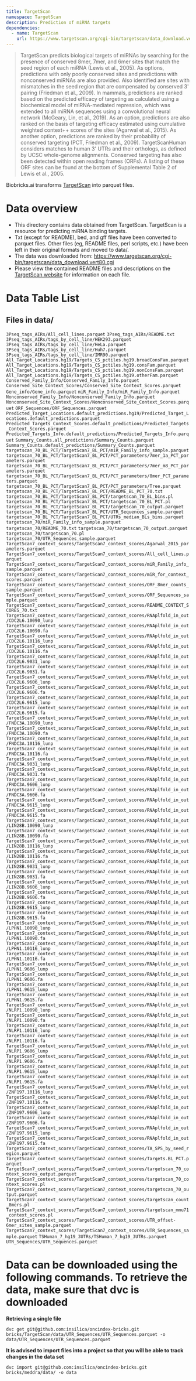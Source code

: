 ```yaml
---
title: TargetScan
namespace: TargetScan
description: Prediction of miRNA targets
dependencies: 
  - name: TargetScan
    url: https://www.targetscan.org/cgi-bin/targetscan/data_download.vert80.cgi
---
```


> TargetScan predicts biological targets of miRNAs by searching for the presence of conserved 8mer, 7mer, and 6mer sites that match the seed region of each miRNA (Lewis et al., 2005). As options, predictions with only poorly conserved sites and predictions with nonconserved miRNAs are also provided. Also identified are sites with mismatches in the seed region that are compensated by conserved 3' pairing (Friedman et al., 2009). In mammals, predictions are ranked based on the predicted efficacy of targeting as calculated using a biochemical model of miRNA-mediated repression, which was extended to all miRNA sequences using a convolutional neural network (McGeary, Lin, et al., 2019). As an option, predictions are also ranked on the basis of targeting efficacy estimated using cumulative weighted context++ scores of the sites (Agarwal et al., 2015). As another option, predictions are ranked by their probability of conserved targeting (PCT, Friedman et al., 2009). TargetScanHuman considers matches to human 3' UTRs and their orthologs, as defined by UCSC whole-genome alignments. Conserved targeting has also been detected within open reading frames (ORFs). A listing of these ORF sites can be found at the bottom of Supplemental Table 2 of Lewis et al., 2005.

Biobricks.ai transforms [TargetScan](https://www.targetscan.org/cgi-bin/targetscan/data_download.vert80.cgi) into parquet files. 

# Data overview 
- This directory contains data obtained from TargetScan. TargetScan is a resource for predicting miRNA binding targets.
- Txt (except for README), bed, and gff files have been converted to parquet files. Other files (eg, README files, perl scripts, etc.) have been left in their original formats and moved to data/.
- The data was downloaded from: https://www.targetscan.org/cgi-bin/targetscan/data_download.vert80.cgi
- Please view the contained README files and descriptions on the [TargetScan website](https://www.targetscan.org/cgi-bin/targetscan/data_download.vert80.cgi) for information on each file.

# Data Table List 
## Files in data/
`3Pseq_tags_AIRs/All_cell_lines.parquet`
`3Pseq_tags_AIRs/README.txt`
`3Pseq_tags_AIRs/tags_by_cell_line/HEK293.parquet`
`3Pseq_tags_AIRs/tags_by_cell_line/HeLa.parquet`
`3Pseq_tags_AIRs/tags_by_cell_line/Huh7.parquet`
`3Pseq_tags_AIRs/tags_by_cell_line/IMR90.parquet`
`All_Target_Locations.hg19/Targets_CS_pctiles.hg19.broadConsFam.parquet`
`All_Target_Locations.hg19/Targets_CS_pctiles.hg19.consFam.parquet`
`All_Target_Locations.hg19/Targets_CS_pctiles.hg19.nonConsFam.parquet`
`All_Target_Locations.hg19/Targets_CS_pctiles.hg19.otherFam.parquet`
`Conserved_Family_Info/Conserved_Family_Info.parquet`
`Conserved_Site_Context_Scores/Conserved_Site_Context_Scores.parquet`
`Gene_info/Gene_info.parquet`
`miR_Family_Info/miR_Family_Info.parquet`
`Nonconserved_Family_Info/Nonconserved_Family_Info.parquet`
`Nonconserved_Site_Context_Scores/Nonconserved_Site_Context_Scores.parquet`
`ORF_Sequences/ORF_Sequences.parquet`
`Predicted_Target_Locations.default_predictions.hg19/Predicted_Target_Locations.default_predictions.parquet`
`Predicted_Targets_Context_Scores.default_predictions/Predicted_Targets_Context_Scores.parquet`
`Predicted_Targets_Info.default_predictions/Predicted_Targets_Info.parquet`
`Summary_Counts.all_predictions/Summary_Counts.parquet`
`Summary_Counts.default_predictions/Summary_Counts.parquet`
`targetscan_70_BL_PCT/TargetScan7_BL_PCT/miR_Family_info_sample.parquet`
`targetscan_70_BL_PCT/TargetScan7_BL_PCT/PCT_parameters/7mer_1a_PCT_parameters.parquet`
`targetscan_70_BL_PCT/TargetScan7_BL_PCT/PCT_parameters/7mer_m8_PCT_parameters.parquet`
`targetscan_70_BL_PCT/TargetScan7_BL_PCT/PCT_parameters/8mer_PCT_parameters.parquet`
`targetscan_70_BL_PCT/TargetScan7_BL_PCT/PCT_parameters/Tree.parquet`
`targetscan_70_BL_PCT/TargetScan7_BL_PCT/README_BL_PCT_70.txt`
`targetscan_70_BL_PCT/TargetScan7_BL_PCT/targetscan_70_BL_bins.pl`
`targetscan_70_BL_PCT/TargetScan7_BL_PCT/targetscan_70_BL_PCT.pl`
`targetscan_70_BL_PCT/TargetScan7_BL_PCT/targetscan_70_output.parquet`
`targetscan_70_BL_PCT/TargetScan7_BL_PCT/UTR_Sequences_sample.parquet`
`targetscan_70_BL_PCT/TargetScan7_BL_PCT/UTRs_median_BLs_bins.parquet`
`targetscan_70/miR_Family_info_sample.parquet`
`targetscan_70/README_70.txt`
`targetscan_70/targetscan_70_output.parquet`
`targetscan_70/targetscan_70.pl`
`targetscan_70/UTR_Sequences_sample.parquet`
`TargetScan7_context_scores/TargetScan7_context_scores/Agarwal_2015_parameters.parquet`
`TargetScan7_context_scores/TargetScan7_context_scores/All_cell_lines.parquet`
`TargetScan7_context_scores/TargetScan7_context_scores/miR_Family_info_sample.parquet`
`TargetScan7_context_scores/TargetScan7_context_scores/miR_for_context_scores.parquet`
`TargetScan7_context_scores/TargetScan7_context_scores/ORF_8mer_counts_sample.parquet`
`TargetScan7_context_scores/TargetScan7_context_scores/ORF_Sequences_sample.parquet`
`TargetScan7_context_scores/TargetScan7_context_scores/README_CONTEXT_SCORES_70.txt`
`TargetScan7_context_scores/TargetScan7_context_scores/RNAplfold_in_out/CDC2L6.10090_lunp`
`TargetScan7_context_scores/TargetScan7_context_scores/RNAplfold_in_out/CDC2L6.10090.fa`
`TargetScan7_context_scores/TargetScan7_context_scores/RNAplfold_in_out/CDC2L6.10116_lunp`
`TargetScan7_context_scores/TargetScan7_context_scores/RNAplfold_in_out/CDC2L6.10116.fa`
`TargetScan7_context_scores/TargetScan7_context_scores/RNAplfold_in_out/CDC2L6.9031_lunp`
`TargetScan7_context_scores/TargetScan7_context_scores/RNAplfold_in_out/CDC2L6.9031.fa`
`TargetScan7_context_scores/TargetScan7_context_scores/RNAplfold_in_out/CDC2L6.9606_lunp`
`TargetScan7_context_scores/TargetScan7_context_scores/RNAplfold_in_out/CDC2L6.9606.fa`
`TargetScan7_context_scores/TargetScan7_context_scores/RNAplfold_in_out/CDC2L6.9615_lunp`
`TargetScan7_context_scores/TargetScan7_context_scores/RNAplfold_in_out/CDC2L6.9615.fa`
`TargetScan7_context_scores/TargetScan7_context_scores/RNAplfold_in_out/FNDC3A.10090_lunp`
`TargetScan7_context_scores/TargetScan7_context_scores/RNAplfold_in_out/FNDC3A.10090.fa`
`TargetScan7_context_scores/TargetScan7_context_scores/RNAplfold_in_out/FNDC3A.10116_lunp`
`TargetScan7_context_scores/TargetScan7_context_scores/RNAplfold_in_out/FNDC3A.10116.fa`
`TargetScan7_context_scores/TargetScan7_context_scores/RNAplfold_in_out/FNDC3A.9031_lunp`
`TargetScan7_context_scores/TargetScan7_context_scores/RNAplfold_in_out/FNDC3A.9031.fa`
`TargetScan7_context_scores/TargetScan7_context_scores/RNAplfold_in_out/FNDC3A.9606_lunp`
`TargetScan7_context_scores/TargetScan7_context_scores/RNAplfold_in_out/FNDC3A.9606.fa`
`TargetScan7_context_scores/TargetScan7_context_scores/RNAplfold_in_out/FNDC3A.9615_lunp`
`TargetScan7_context_scores/TargetScan7_context_scores/RNAplfold_in_out/FNDC3A.9615.fa`
`TargetScan7_context_scores/TargetScan7_context_scores/RNAplfold_in_out/LIN28B.10090_lunp`
`TargetScan7_context_scores/TargetScan7_context_scores/RNAplfold_in_out/LIN28B.10090.fa`
`TargetScan7_context_scores/TargetScan7_context_scores/RNAplfold_in_out/LIN28B.10116_lunp`
`TargetScan7_context_scores/TargetScan7_context_scores/RNAplfold_in_out/LIN28B.10116.fa`
`TargetScan7_context_scores/TargetScan7_context_scores/RNAplfold_in_out/LIN28B.9031_lunp`
`TargetScan7_context_scores/TargetScan7_context_scores/RNAplfold_in_out/LIN28B.9031.fa`
`TargetScan7_context_scores/TargetScan7_context_scores/RNAplfold_in_out/LIN28B.9606_lunp`
`TargetScan7_context_scores/TargetScan7_context_scores/RNAplfold_in_out/LIN28B.9606.fa`
`TargetScan7_context_scores/TargetScan7_context_scores/RNAplfold_in_out/LIN28B.9615_lunp`
`TargetScan7_context_scores/TargetScan7_context_scores/RNAplfold_in_out/LIN28B.9615.fa`
`TargetScan7_context_scores/TargetScan7_context_scores/RNAplfold_in_out/LPHN1.10090_lunp`
`TargetScan7_context_scores/TargetScan7_context_scores/RNAplfold_in_out/LPHN1.10090.fa`
`TargetScan7_context_scores/TargetScan7_context_scores/RNAplfold_in_out/LPHN1.10116_lunp`
`TargetScan7_context_scores/TargetScan7_context_scores/RNAplfold_in_out/LPHN1.10116.fa`
`TargetScan7_context_scores/TargetScan7_context_scores/RNAplfold_in_out/LPHN1.9606_lunp`
`TargetScan7_context_scores/TargetScan7_context_scores/RNAplfold_in_out/LPHN1.9606.fa`
`TargetScan7_context_scores/TargetScan7_context_scores/RNAplfold_in_out/LPHN1.9615_lunp`
`TargetScan7_context_scores/TargetScan7_context_scores/RNAplfold_in_out/LPHN1.9615.fa`
`TargetScan7_context_scores/TargetScan7_context_scores/RNAplfold_in_out/NLRP1.10090_lunp`
`TargetScan7_context_scores/TargetScan7_context_scores/RNAplfold_in_out/NLRP1.10090.fa`
`TargetScan7_context_scores/TargetScan7_context_scores/RNAplfold_in_out/NLRP1.10116_lunp`
`TargetScan7_context_scores/TargetScan7_context_scores/RNAplfold_in_out/NLRP1.10116.fa`
`TargetScan7_context_scores/TargetScan7_context_scores/RNAplfold_in_out/NLRP1.9606_lunp`
`TargetScan7_context_scores/TargetScan7_context_scores/RNAplfold_in_out/NLRP1.9606.fa`
`TargetScan7_context_scores/TargetScan7_context_scores/RNAplfold_in_out/NLRP1.9615_lunp`
`TargetScan7_context_scores/TargetScan7_context_scores/RNAplfold_in_out/NLRP1.9615.fa`
`TargetScan7_context_scores/TargetScan7_context_scores/RNAplfold_in_out/ZNF197.10116_lunp`
`TargetScan7_context_scores/TargetScan7_context_scores/RNAplfold_in_out/ZNF197.10116.fa`
`TargetScan7_context_scores/TargetScan7_context_scores/RNAplfold_in_out/ZNF197.9606_lunp`
`TargetScan7_context_scores/TargetScan7_context_scores/RNAplfold_in_out/ZNF197.9606.fa`
`TargetScan7_context_scores/TargetScan7_context_scores/RNAplfold_in_out/ZNF197.9615_lunp`
`TargetScan7_context_scores/TargetScan7_context_scores/RNAplfold_in_out/ZNF197.9615.fa`
`TargetScan7_context_scores/TargetScan7_context_scores/TA_SPS_by_seed_region.parquet`
`TargetScan7_context_scores/TargetScan7_context_scores/Targets.BL_PCT.parquet`
`TargetScan7_context_scores/TargetScan7_context_scores/targetscan_70_context_scores_output.parquet`
`TargetScan7_context_scores/TargetScan7_context_scores/targetscan_70_context_scores.pl`
`TargetScan7_context_scores/TargetScan7_context_scores/targetscan_70_output.parquet`
`TargetScan7_context_scores/TargetScan7_context_scores/targetscan_count_8mers.pl`
`TargetScan7_context_scores/TargetScan7_context_scores/targetscan_mmu71_context_scores.pl`
`TargetScan7_context_scores/TargetScan7_context_scores/UTR_offset-6mer_sites_sample.parquet`
`TargetScan7_context_scores/TargetScan7_context_scores/UTR_Sequences_sample.parquet`
`TSHuman_7_hg19_3UTRs/TSHuman_7_hg19_3UTRs.parquet`
`UTR_Sequences/UTR_Sequences.parquet`

# Data can be downloaded using the following commands. To retrieve the data, make sure that dvc is downloaded

**Retrieving a single file**
```
dvc get git@github.com:insilica/oncindex-bricks.git bricks/TargetScan/data/UTR_Sequences/UTR_Sequences.parquet -o data/UTR_Sequences/UTR_Sequences.parquet
```

**It is advised to import files into a project so that you will be able to track changes in the data set**
```
dvc import git@github.com:insilica/oncindex-bricks.git bricks/meddra/data/ -o data
```
